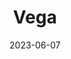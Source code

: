 ---
cc-type: star
title: "Vega"
constellation: Lyra
date: 2023-06-07
hashtag: vega
tags:
  - alpha
  - star
  - Lyra
  - Summer Triangle
---